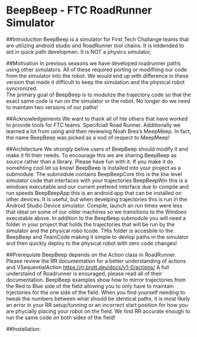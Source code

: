 # BeepBeep - FTC RoadRunner Simulator
##Introduciton
BeepBeep is a simulator for First Tech Challange teams that are utilizing android studio and RoadRunner tool chains.  It is intdended to aid in quick path developmen.  It is NOT a physics simulator,

##Motivation
In previous seasons we have developed roadrunner paths using other simulators.  All of these required  porting or modifhing our code from the simulator into the robot.   We would end up with difference in these version that made it difficult to keep the simulation and the physical robot syncronized.  
The primary goal of BeepBeep is to modulize the trajectory code so that the exact same code is run on the simulator or the robot.  No longer do we need to maintain two versions of our paths!

##Acknowledgements
We want to thank all of hte others that have worked to provide tools for FTC teams.  Specifciall Road Runner.  Additionally we learned a lot from using and then reviewing Noah Bres’s MeepMeep.  In fact, the name BeepBeep was picked as a nod of respect to MeepMeep!

##Architecture
We strongly belive users of BeepBeep should modify it and make it fit their needs.  To encourage this we are sharing BeepBeep as source rather than a library.  Please have fun with it. If you make it do somehting cool let us know!    BeepBeep is installed into your project as a submodule.    The submodule contains
BeepBeepCore this is the low level simulator code that interfaces with your trajectories
BeepBeepWin this is a windows executable and our current prefered interface due to compile and run speeds
BeepBeepApp this is an android app that can be installed on other devices.  It is useful, but when develping trajectories this is run in the Android Studio Device simulator.  Compile, launch an run times were less that ideal on some of our older machines so we transitions to the Windoes executable above.
In addition to the BeepBeep submodule you will need a folder in your project that holds the trajectories that will be run by the simulator and the physical robo tcode.  THis folder is accesbile to the BeepBeep and TeamCode making it simple to devlop paths in the simulator and then quickly deploy to the physical robot with zero code changes!

##Prerequiste
BeepBeep depends on the Action class in RoadRunner.  Please review the RR documentation for a better understanding of actions and VSequentialAction
https://rr.brott.dev/docs/v1-0/actions/
A full understaind of Roadrunner is enouraged, please read all of their documentation.  BeepBeep examples show how to mirror trajectories from the Red to Blue side of the field allowing you to only have to maintain trjectories for the one side of the field.  When you find yourself needing to tweak the numbers between what should be identical paths, it is most likely an error in your RR setup/tunning or an incorrect start position for how you are phycially placing your robot on the field.  We find RR accurate enough to run the same code on both sides of the field!

##Installation:
